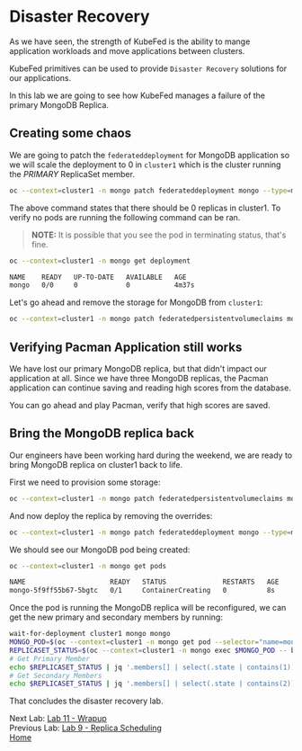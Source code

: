 # Disaster Recovery

As we have seen, the strength of KubeFed is the ability to mange application workloads and move applications between clusters.

KubeFed primitives can be used to provide `Disaster Recovery` solutions for our applications.

In this lab we are going to see how KubeFed manages a failure of the primary MongoDB Replica.

## Creating some chaos

We are going to patch the `federateddeployment` for MongoDB application so we will scale the deployment to 0 in `cluster1` which is the cluster running the _PRIMARY_ ReplicaSet member.

~~~sh
oc --context=cluster1 -n mongo patch federateddeployment mongo --type=merge -p '{"spec":{"overrides":[{"clusterName":"cluster1","clusterOverrides":[{"path":"/spec/replicas","value":0}]}]}}'
~~~

The above command states that there should be 0 replicas in cluster1. To verify
no pods are running the following command can be ran.

> **NOTE:** It is possible that you see the pod in terminating status, that's fine.

~~~sh
oc --context=cluster1 -n mongo get deployment

NAME    READY   UP-TO-DATE   AVAILABLE   AGE
mongo   0/0     0            0           4m37s
~~~

Let's go ahead and remove the storage for MongoDB from `cluster1`:

~~~sh
oc --context=cluster1 -n mongo patch federatedpersistentvolumeclaims mongo --type=merge -p '{"spec":{"placement":{"clusters": [{"name":"cluster2"},{"name":"cluster3"}]}}}'
~~~

## Verifying Pacman Application still works

We have lost our primary MongoDB replica, but that didn't impact our application at all. Since we have three MongoDB replicas, the Pacman application can continue saving and reading high scores from the database.

You can go ahead and play Pacman, verify that high scores are saved.

## Bring the MongoDB replica back

Our engineers have been working hard during the weekend, we are ready to bring MongoDB replica on cluster1 back to life.

First we need to provision some storage:

~~~sh
oc --context=cluster1 -n mongo patch federatedpersistentvolumeclaims mongo --type=merge -p '{"spec":{"placement":{"clusters": [{"name":"cluster1"},{"name":"cluster2"},{"name":"cluster3"}]}}}'
~~~

And now deploy the replica by removing the overrides:

~~~sh
oc --context=cluster1 -n mongo patch federateddeployment mongo --type=merge -p '{"spec":{"overrides":[]}}'
~~~

We should see our MongoDB pod being created:

~~~sh 
oc --context=cluster1 -n mongo get pods

NAME                     READY   STATUS              RESTARTS   AGE
mongo-5f9ff55b67-5bgtc   0/1     ContainerCreating   0          8s
~~~

Once the pod is running the MongoDB replica will be reconfigured, we can get the new primary and secondary members by running:

~~~sh
wait-for-deployment cluster1 mongo mongo
MONGO_POD=$(oc --context=cluster1 -n mongo get pod --selector="name=mongo" --output=jsonpath='{.items..metadata.name}')
REPLICASET_STATUS=$(oc --context=cluster1 -n mongo exec $MONGO_POD -- bash -c 'mongo --norc --quiet --username=admin --password=$MONGODB_ADMIN_PASSWORD --host localhost admin --tls --tlsCAFile /opt/mongo-ssl/ca.pem --eval "JSON.stringify(rs.status())"')
# Get Primary Member
echo $REPLICASET_STATUS | jq '.members[] | select(.state | contains(1)).name'
# Get Secondary Members
echo $REPLICASET_STATUS | jq '.members[] | select(.state | contains(2)).name'
~~~

That concludes the disaster recovery lab.

Next Lab: [Lab 11 - Wrapup](./11.md)<br>
Previous Lab: [Lab 9 - Replica Scheduling](./9.md)<br>
[Home](../README.md)
